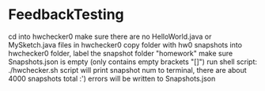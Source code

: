 # FeedbackTesting
cd into hwchecker0
make sure there are no HelloWorld.java or MySketch.java files in hwchecker0
copy folder with hw0 snapshots into hwchecker0 folder, label the snapshot folder "homework"
make sure Snapshots.json is empty (only contains empty brackets "[]")
run shell script: ./hwchecker.sh
script will print snapshot num to terminal, there are about 4000 snapshots total :')
errors will be written to Snapshots.json

